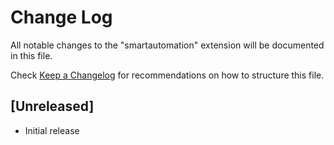 # Change Log

All notable changes to the "smartautomation" extension will be documented in this file.

Check [Keep a Changelog](http://keepachangelog.com/) for recommendations on how to structure this file.

## [Unreleased]

- Initial release